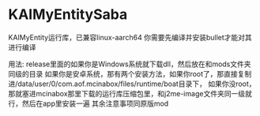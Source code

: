 # KAIMyEntitySaba
KAIMyEntity运行库，已兼容linux-aarch64
你需要先编译并安装bullet才能对其进行编译

用法:
release里面的如果你是Windows系统就下载dll，然后放在和mods文件夹同级的目录
如果你是安卓系统，那有两个安装方法，如果你root了，那直接复制进/data/user/0/com.aof.mcinabox/files/runtime/boat目录下，
如果你没root，那就塞进mcinabox那里下载的运行库压缩包里，和j2me-image文件夹同一级就行，然后在app里安装一遍
其余注意事项同原版mod
